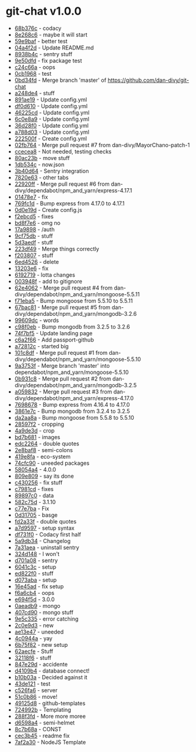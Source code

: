 # git-chat v1.0.0
 - [68b376c](../../commit/68b376ccbe9e781d7982ee1d3ceac2581fdd971d)     -      codacy
 - [8e268c6](../../commit/8e268c6e63f85cb6b361b4def082144d4e20ef96)     -      maybe it will start
 - [59e9baf](../../commit/59e9bafc80244cb056dca8f9bf163b605c6c6563)     -      better test
 - [04a4f2d](../../commit/04a4f2da6bda26ccdbdc24dfd92d86de36d6e332)     -      Update README.md
 - [8938b4c](../../commit/8938b4cfd52e89edd90564935bebe9072e7471e9)     -      sentry stuff
 - [9e50dfd](../../commit/9e50dfdf3ab0454ed95e1a17596bab325c9087a3)     -      fix package test
 - [c24c66a](../../commit/c24c66a4d49958156808d637ccba9107f0d64498)     -      oops
 - [0cb1968](../../commit/0cb1968e7105deca028e69cce089038b3e524485)     -      test
 - [0bd34fd](../../commit/0bd34fdf2c1aeab7494f3604b8fe389e0dcf1a51)     -      Merge branch 'master' of https://github.com/dan-divy/git-chat
 - [a248de4](../../commit/a248de4be27bf5b9ae9960966205d9fdaa455804)     -      stuff
 - [891ae19](../../commit/891ae1917a23855775ac3799a66386a0bb165878)     -      Update config.yml
 - [df0d610](../../commit/df0d610d82bd3d268636a9872e227a399a5109f5)     -      Update config.yml
 - [46225cd](../../commit/46225cdfa95a9038793fd2b5de4446cc81b2aafd)     -      Update config.yml
 - [6c0e8a9](../../commit/6c0e8a9163119e4be1476fd3e1a3f1108d6a7406)     -      Update config.yml
 - [36d28f0](../../commit/36d28f09f59f7ba347703c81a431eff2caf191a0)     -      Update config.yml
 - [a788d03](../../commit/a788d03f12ba242f5a5254f59cbf246e02bdb726)     -      Update config.yml
 - [222500f](../../commit/222500ff325231097e7c1c324ab7c6f19e16911a)     -      Create config.yml
 - [02fb764](../../commit/02fb764db52a04f13533b25de64e660409ea9245)     -      Merge pull request #7 from dan-divy/MayorChano-patch-1
 - [ccecea8](../../commit/ccecea8cd09b8553922034c8d1dd245b9ede0e0f)     -      Not needed, testing checks
 - [80ac23b](../../commit/80ac23bdcfd08d8ccfef5d22f8e998f8c949c4e9)     -      move stuff
 - [1db534c](../../commit/1db534c588dbc8f7f638c35416a3a3abfb4100a8)     -      now.json
 - [3b40d64](../../commit/3b40d6423d0f75bf4a24829551e4d68b2e7a76fb)     -      Sentry integration
 - [7820e63](../../commit/7820e6340ec723d75180ed0f1a0d8899980d8bbd)     -      other tabs
 - [22920ff](../../commit/22920ff90906b8f51640f9303d01f08a17527e00)     -      Merge pull request #6 from dan-divy/dependabot/npm_and_yarn/express-4.17.1
 - [01478e7](../../commit/01478e7f8dc64bc6814bdb8bd3a58b5248002a4f)     -      fix
 - [769fc1d](../../commit/769fc1db36088a57ae2780e3cca4c19e1abd14b5)     -      Bump express from 4.17.0 to 4.17.1
 - [0d0e19d](../../commit/0d0e19d6e16901095da72e3ba52c4011e2424a2e)     -      Create config.js
 - [f2ebcd5](../../commit/f2ebcd5e322229350cc7a64cf6e3d345679816dd)     -      fixes
 - [bd8f7e6](../../commit/bd8f7e62d8793becc0c3471b7f246c6ecbeb499a)     -      omg no
 - [17a9898](../../commit/17a98981286662fad8abdbcfae3e1fa271c34e14)     -      /auth
 - [9cf75db](../../commit/9cf75dbc686c1b98cc820a57afed7f09b6c92ce5)     -      stuff
 - [5d3aedf](../../commit/5d3aedf26715343d2869f0b9787ee910b4d2ef69)     -      stuff
 - [223df49](../../commit/223df49243e0d56f334fdb62a8a79b64290fef30)     -      Merge things correctly
 - [f203807](../../commit/f203807917a969d44c2f6b93e227932c05d80dc2)     -      stuff
 - [6ed4526](../../commit/6ed45268a650bc847f5b8d8e29f56b62d792c17c)     -      delete
 - [13203e6](../../commit/13203e68aac0a047e3ef831d37d84f93d9d2c55b)     -      fix
 - [6192719](../../commit/6192719fe082b9e73799a25ef2c02ad4b7b36af8)     -      lotta changes
 - [003948f](../../commit/003948f232b4e63dee2b4db877e4b867e69cbab5)     -      add to gitignore
 - [62e4062](../../commit/62e4062917cd95c46a1bf41c8fc512c140bfb6d3)     -      Merge pull request #4 from dan-divy/dependabot/npm_and_yarn/mongoose-5.5.11
 - [f71eba5](../../commit/f71eba52b4a6620d29bc6a725396c0fc4d9bbb34)     -      Bump mongoose from 5.5.10 to 5.5.11
 - [67bac81](../../commit/67bac81d7f2db6f7303a91e84e6ca4cb0b528534)     -      Merge pull request #5 from dan-divy/dependabot/npm_and_yarn/mongodb-3.2.6
 - [99609dc](../../commit/99609dc1c343b946608283fb9fd18e06cc61c47f)     -      words
 - [c98f0eb](../../commit/c98f0eb71c27d1bbe5328c9a2470d98b78eff14e)     -      Bump mongodb from 3.2.5 to 3.2.6
 - [74f7bf5](../../commit/74f7bf542dc9a7416d4a86d3ccc1b6b38407cc4a)     -      Update landing page
 - [c6a2f66](../../commit/c6a2f66206239291a3333c86d220e438475f9725)     -      Add passport-github
 - [a72812c](../../commit/a72812ce96286990b8d1014eabbafb6023e0a949)     -      started big
 - [101c8df](../../commit/101c8df9b67b3a46e819ea6cd101f4c5f9cee72b)     -      Merge pull request #1 from dan-divy/dependabot/npm_and_yarn/mongoose-5.5.10
 - [9a3753f](../../commit/9a3753fb07c540f2883588c0331532c165ae090e)     -      Merge branch 'master' into dependabot/npm_and_yarn/mongoose-5.5.10
 - [0b931c8](../../commit/0b931c89816fc010dd8ca5ce03cfe76fb76b08f5)     -      Merge pull request #2 from dan-divy/dependabot/npm_and_yarn/mongodb-3.2.5
 - [a059832](../../commit/a059832715849be2d2b9ba5c54926a1cc7f24d0b)     -      Merge pull request #3 from dan-divy/dependabot/npm_and_yarn/express-4.17.0
 - [7698678](../../commit/7698678aac4af8ac38d4817af10eeef912fe692e)     -      Bump express from 4.16.4 to 4.17.0
 - [3861e7c](../../commit/3861e7c7be64057b093dd25628c2b26cafeb1dc5)     -      Bump mongodb from 3.2.4 to 3.2.5
 - [da2aa8a](../../commit/da2aa8a1d8b3a17e671c04af961edf321df6b1a2)     -      Bump mongoose from 5.5.8 to 5.5.10
 - [28597f2](../../commit/28597f21348ae47b473e4cb193a6f4e87e3ee014)     -      cropping
 - [4a9de3d](../../commit/4a9de3ddcb744a6b187bc9600b65140cae5b2dc9)     -      crop
 - [bd7b681](../../commit/bd7b6817810c4e4a3ab59e8f81043e2f4bd2f179)     -      images
 - [edc2264](../../commit/edc22642ffcb5cb83fc90118c75ede417d0ff73b)     -      double quotes
 - [2e8baf8](../../commit/2e8baf8991db3e99cbb1bb917bd103ef0913e93c)     -      semi-colons
 - [419e8fa](../../commit/419e8fa828cf749efbeb31b0e3d29b806df787ff)     -      eco-system
 - [74cfc90](../../commit/74cfc905213ca9855a5464677ce17f236dbc7c47)     -      uneeded packages
 - [58054a4](../../commit/58054a402751b77dd9237872cf5f60cc530be1d4)     -      4.0.0
 - [809e809](../../commit/809e809d5530631af0dd415f624ce7871e4d90a2)     -      say its done
 - [c430256](../../commit/c4302566f61fd95fe2c390abd7cd060f9d28d653)     -      fix stuff
 - [c7981cd](../../commit/c7981cd06a2704182246ce77805892aeb5060b7c)     -      fixes
 - [89897c0](../../commit/89897c0df5043fe4d7adaa86bdbaca26cadc79ec)     -      data
 - [582c75d](../../commit/582c75d4c83b24cbb60f198893f3b94db58cf424)     -      3.1.10
 - [c77e7ba](../../commit/c77e7ba8973d97497ff123e5ad000756617ca003)     -      Fix
 - [0d31705](../../commit/0d31705292018a24b358da7788f0665cd0e16fdb)     -      basge
 - [fd2a33f](../../commit/fd2a33fa5fafcdf872d65b86b7e846572f644a19)     -      double quotes
 - [a7d9597](../../commit/a7d9597a434773a7ecbf4a5919d03272ec907a3a)     -      setup syntax
 - [df731f0](../../commit/df731f0618d5b2147366a11cf582605561e39e49)     -      Codacy first half
 - [5a9db34](../../commit/5a9db34e6c27ec9efca0024c49339d657e63783d)     -      Changelog
 - [7a31aea](../../commit/7a31aea2e7cc61d5cbb5525b246f7732bb3bb16c)     -      uninstall sentry
 - [324d148](../../commit/324d14885f65da19a54abaf573936cb851a064b8)     -      I won't
 - [d701a08](../../commit/d701a08746b75f1427d68a95e309992e586313e6)     -      sentry
 - [6041c3c](../../commit/6041c3ce37ce8ad9a5df39c34eb2cb6eccb2bf51)     -      setup
 - [ed822f0](../../commit/ed822f06e3dce5877d493c2bcb4016d2b0dd62e5)     -      stuff
 - [d073aba](../../commit/d073abab5fc34438a676411be587d6efef6809ce)     -      setup
 - [16e45ad](../../commit/16e45ad5356e691f7d19bacd1977d0423c2299d9)     -      fix setup
 - [f6a6cb4](../../commit/f6a6cb47fe605ead42fd37d790982da5e0c8b6f0)     -      oops
 - [e694f5d](../../commit/e694f5dec8b1d28a49bfe12b12e93065ed88eca7)     -      3.0.0
 - [0aeadb9](../../commit/0aeadb96074b3bfbb1e07b6a610ae13bb11c62c3)     -      mongo
 - [407cd90](../../commit/407cd901faf810f3d91a04ee01cae70cfb2803bd)     -      mongo stuff
 - [9e5c335](../../commit/9e5c33544fd622d9974cd0ddc9ea95f88ec3091a)     -      error catching
 - [2c0e9d3](../../commit/2c0e9d386fa96ea52ec4ffcf1039ac16c474287d)     -      new
 - [ae13e47](../../commit/ae13e47072f09205560d8f7eb9dcedfbcaabe87f)     -      uneeded
 - [4c0944a](../../commit/4c0944ae0db6295fe54fca2ab387cad0842558f5)     -      yay
 - [6b75f82](../../commit/6b75f8244dfcdd30820f4c3ae3747f2d8c4ec253)     -      new setup
 - [62aecfe](../../commit/62aecfe5eb1ea729a74c0bc20d1297054f6b8b60)     -      Stuff
 - [32118f6](../../commit/32118f68dd4351ad93091c69fbbe907086fc70cc)     -      stuff
 - [847e29d](../../commit/847e29d908169dffad5dbfb28c0fb19b1785596f)     -      accidente
 - [d4109b4](../../commit/d4109b4f68327d412cbaec68b1c97557a2c798e4)     -      database connect!
 - [b10b03a](../../commit/b10b03ac0137d844d34b2892e0c1ad4aa9561632)     -      Decided against it
 - [43de121](../../commit/43de12172bb4a4d50e6bda08e951efede8b8b6ef)     -      test
 - [c526fa6](../../commit/c526fa6701d15b79907f94baf9cd0cae309ae666)     -      server
 - [51c0b86](../../commit/51c0b86f8efd70d314219c83c044677d73c97039)     -      move!
 - [49125d8](../../commit/49125d883b0f8eb3b0760a7637e16c5067d97113)     -      github-templates
 - [724992b](../../commit/724992b103ec7121740da0195afd0c9aea6d650c)     -      Templating
 - [288f3fd](../../commit/288f3fd5e134aad1cf2167864747c39993b1367c)     -      More more moree
 - [d6598a4](../../commit/d6598a48e22880ae2b0679381e7fb341a8538703)     -      semi-helmet
 - [8c7b68a](../../commit/8c7b68a8e276e8699fabf0e7c33a6a54e892d7d8)     -      CONST
 - [cec3b45](../../commit/cec3b4546bd979e4fa3632700720338324a96822)     -      readme fix
 - [7af2a30](../../commit/7af2a305302e6f8713b7dfd0dc2d8406f6d36f3b)     -      NodeJS Template